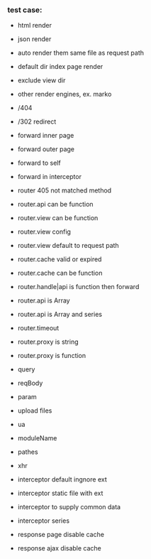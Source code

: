 ### test case:

* html render
* json render
* auto render them same file as request path
* default dir index page render
* exclude view dir
* other render engines, ex. marko
* /404
* /302 redirect

* forward inner page
* forward outer page
* forward to self
* forward in interceptor

* router 405 not matched method
* router.api can be function
* router.view can be function
* router.view config
* router.view default to request path
* router.cache valid or expired
* router.cache can be function
* router.handle|api is function then forward
* router.api is Array
* router.api is Array and series
* router.timeout
* router.proxy is string
* router.proxy is function

* query
* reqBody
* param
* upload files
* ua
* moduleName
* pathes
* xhr

* interceptor default ingnore ext
* interceptor static file with ext
* interceptor to supply common data
* interceptor series

* response page disable cache
* response ajax disable cache